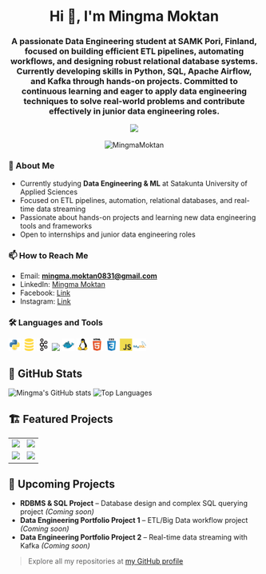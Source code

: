 <h1 align="center">Hi 👋, I'm Mingma Moktan</h1>
<h3 align="center">
A passionate Data Engineering student at SAMK Pori, Finland, focused on building efficient ETL pipelines, automating workflows, and designing robust relational database systems. Currently developing skills in Python, SQL, Apache Airflow, and Kafka through hands-on projects. Committed to continuous learning and eager to apply data engineering techniques to solve real-world problems and contribute effectively in junior data engineering roles.
</h3>

<p align="center">
  <img src="https://raw.githubusercontent.com/MingmaMoktan/Mingma-Moktan/main/assets/work.gif" width="400"/>
</p>

<p align="center">
  <img src="https://komarev.com/ghpvc/?username=MingmaMoktan&label=Profile%20views&color=0e75b6&style=flat" alt="MingmaMoktan" />
</p>

### 🔭 About Me
- Currently studying **Data Engineering & ML** at Satakunta University of Applied Sciences  
- Focused on ETL pipelines, automation, relational databases, and real-time data streaming  
- Passionate about hands-on projects and learning new data engineering tools and frameworks  
- Open to internships and junior data engineering roles  

### 📫 How to Reach Me
- Email: **mingma.moktan0831@gmail.com**  
- LinkedIn: [Mingma Moktan](https://www.linkedin.com/in/mingma-moktan)  
- Facebook: [Link](https://www.facebook.com/profile.php?id=100008373095713)  
- Instagram: [Link](https://www.instagram.com/david.salome_moktan/profilecard/?igsh=ZXE3emk3anV6bzBq)  

### 🛠 Languages and Tools
<code><img height="25" src="https://raw.githubusercontent.com/devicons/devicon/master/icons/python/python-original.svg"></code>
<code><img height="25" src="https://raw.githubusercontent.com/devicons/devicon/master/icons/sql/sql-original.svg"></code>
<code><img height="25" src="https://raw.githubusercontent.com/devicons/devicon/master/icons/apachekafka/apachekafka-original.svg"></code>
<code><img height="25" src="https://raw.githubusercontent.com/devicons/devicon/master/icons/airflow/airflow-original.svg"></code>
<code><img height="25" src="https://raw.githubusercontent.com/devicons/devicon/master/icons/docker/docker-original.svg"></code>
<code><img height="25" src="https://raw.githubusercontent.com/devicons/devicon/master/icons/linux/linux-original.svg"></code>
<code><img height="25" src="https://raw.githubusercontent.com/devicons/devicon/master/icons/html5/html5-original-wordmark.svg"></code>
<code><img height="25" src="https://raw.githubusercontent.com/devicons/devicon/master/icons/css3/css3-original-wordmark.svg"></code>
<code><img height="25" src="https://raw.githubusercontent.com/devicons/devicon/master/icons/javascript/javascript-original.svg"></code>
<code><img height="25" src="https://raw.githubusercontent.com/devicons/devicon/master/icons/mysql/mysql-original-wordmark.svg"></code>

## 🚀 GitHub Stats
![Mingma's GitHub stats](https://github-readme-stats.vercel.app/api?username=MingmaMoktan&show_icons=true&count_private=true&theme=swift)
![Top Languages](https://github-readme-stats.vercel.app/api/top-langs/?username=MingmaMoktan&layout=compact&theme=swift)

## 🏗 Featured Projects
<table align="center">
  <tr>
    <td width="50%" align="center">
      <a href="https://github.com/MingmaMoktan/ETL_Project_1">
        <img src="https://github-readme-stats.vercel.app/api/pin/?username=MingmaMoktan&repo=ETL_Project_1&cache_seconds=1" />
      </a>
    </td>
    <td width="50%" align="center">
      <a href="https://github.com/MingmaMoktan/Automated_backup_script">
        <img src="https://github-readme-stats.vercel.app/api/pin/?username=MingmaMoktan&repo=Automated_backup_script&cache_seconds=1" />
      </a>
    </td>
  </tr>
  <tr>
    <td width="50%" align="center">
      <a href="https://github.com/MingmaMoktan/Spotify_clone">
        <img src="https://github-readme-stats.vercel.app/api/pin/?username=MingmaMoktan&repo=Spotify_clone&cache_seconds=1" />
      </a>
    </td>
    <td width="50%" align="center">
      <a href="https://github.com/MingmaMoktan/My_Py_Projects">
        <img src="https://github-readme-stats.vercel.app/api/pin/?username=MingmaMoktan&repo=My_Py_Projects&cache_seconds=1" />
      </a>
    </td>
  </tr>
</table>

## 🔧 Upcoming Projects
- **RDBMS & SQL Project** – Database design and complex SQL querying project *(Coming soon)*  
- **Data Engineering Portfolio Project 1** – ETL/Big Data workflow project *(Coming soon)*  
- **Data Engineering Portfolio Project 2** – Real-time data streaming with Kafka *(Coming soon)*  

> Explore all my repositories at [my GitHub profile](https://github.com/MingmaMoktan/Mingma-Moktan)
